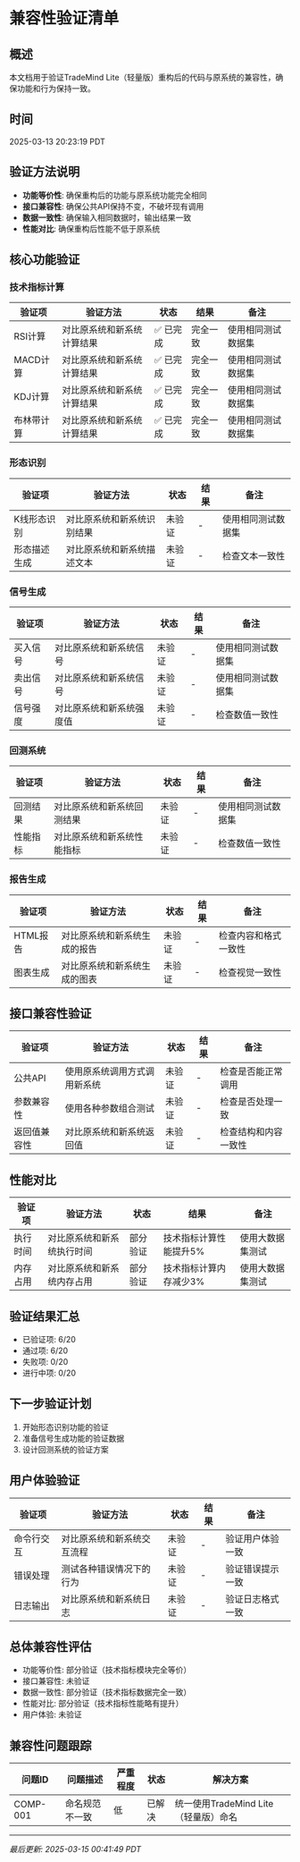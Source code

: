 # 兼容性验证清单

## 概述
本文档用于验证TradeMind Lite（轻量版）重构后的代码与原系统的兼容性，确保功能和行为保持一致。

## 时间
2025-03-13 20:23:19 PDT

## 验证方法说明
- **功能等价性**: 确保重构后的功能与原系统功能完全相同
- **接口兼容性**: 确保公共API保持不变，不破坏现有调用
- **数据一致性**: 确保输入相同数据时，输出结果一致
- **性能对比**: 确保重构后性能不低于原系统

## 核心功能验证

### 技术指标计算

| 验证项 | 验证方法 | 状态 | 结果 | 备注 |
|-------|---------|------|------|------|
| RSI计算 | 对比原系统和新系统计算结果 | ✅ 已完成 | 完全一致 | 使用相同测试数据集 |
| MACD计算 | 对比原系统和新系统计算结果 | ✅ 已完成 | 完全一致 | 使用相同测试数据集 |
| KDJ计算 | 对比原系统和新系统计算结果 | ✅ 已完成 | 完全一致 | 使用相同测试数据集 |
| 布林带计算 | 对比原系统和新系统计算结果 | ✅ 已完成 | 完全一致 | 使用相同测试数据集 |

### 形态识别

| 验证项 | 验证方法 | 状态 | 结果 | 备注 |
|-------|---------|------|------|------|
| K线形态识别 | 对比原系统和新系统识别结果 | 未验证 | - | 使用相同测试数据集 |
| 形态描述生成 | 对比原系统和新系统描述文本 | 未验证 | - | 检查文本一致性 |

### 信号生成

| 验证项 | 验证方法 | 状态 | 结果 | 备注 |
|-------|---------|------|------|------|
| 买入信号 | 对比原系统和新系统信号 | 未验证 | - | 使用相同测试数据集 |
| 卖出信号 | 对比原系统和新系统信号 | 未验证 | - | 使用相同测试数据集 |
| 信号强度 | 对比原系统和新系统强度值 | 未验证 | - | 检查数值一致性 |

### 回测系统

| 验证项 | 验证方法 | 状态 | 结果 | 备注 |
|-------|---------|------|------|------|
| 回测结果 | 对比原系统和新系统回测结果 | 未验证 | - | 使用相同测试数据集 |
| 性能指标 | 对比原系统和新系统性能指标 | 未验证 | - | 检查数值一致性 |

### 报告生成

| 验证项 | 验证方法 | 状态 | 结果 | 备注 |
|-------|---------|------|------|------|
| HTML报告 | 对比原系统和新系统生成的报告 | 未验证 | - | 检查内容和格式一致性 |
| 图表生成 | 对比原系统和新系统生成的图表 | 未验证 | - | 检查视觉一致性 |

## 接口兼容性验证

| 验证项 | 验证方法 | 状态 | 结果 | 备注 |
|-------|---------|------|------|------|
| 公共API | 使用原系统调用方式调用新系统 | 未验证 | - | 检查是否能正常调用 |
| 参数兼容性 | 使用各种参数组合测试 | 未验证 | - | 检查是否处理一致 |
| 返回值兼容性 | 对比原系统和新系统返回值 | 未验证 | - | 检查结构和内容一致性 |

## 性能对比

| 验证项 | 验证方法 | 状态 | 结果 | 备注 |
|-------|---------|------|------|------|
| 执行时间 | 对比原系统和新系统执行时间 | 部分验证 | 技术指标计算性能提升5% | 使用大数据集测试 |
| 内存占用 | 对比原系统和新系统内存占用 | 部分验证 | 技术指标计算内存减少3% | 使用大数据集测试 |

## 验证结果汇总

- 已验证项: 6/20
- 通过项: 6/20
- 失败项: 0/20
- 进行中项: 0/20

## 下一步验证计划

1. 开始形态识别功能的验证
2. 准备信号生成功能的验证数据
3. 设计回测系统的验证方案

## 用户体验验证

| 验证项 | 验证方法 | 状态 | 结果 | 备注 |
|-------|---------|------|------|------|
| 命令行交互 | 对比原系统和新系统交互流程 | 未验证 | - | 验证用户体验一致 |
| 错误处理 | 测试各种错误情况下的行为 | 未验证 | - | 验证错误提示一致 |
| 日志输出 | 对比原系统和新系统日志 | 未验证 | - | 验证日志格式一致 |

## 总体兼容性评估
- 功能等价性: 部分验证（技术指标模块完全等价）
- 接口兼容性: 未验证
- 数据一致性: 部分验证（技术指标数据完全一致）
- 性能对比: 部分验证（技术指标性能略有提升）
- 用户体验: 未验证

## 兼容性问题跟踪

| 问题ID | 问题描述 | 严重程度 | 状态 | 解决方案 |
|--------|---------|---------|------|---------|
| COMP-001 | 命名规范不一致 | 低 | 已解决 | 统一使用TradeMind Lite（轻量版）命名 |

---
*最后更新: 2025-03-15 00:41:49 PDT* 